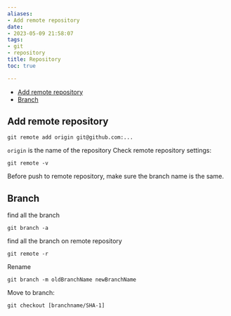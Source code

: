 ```yaml
---
aliases:
- Add remote repository
date:
- 2023-05-09 21:58:07
tags:
- git
- repository
title: Repository
toc: true

---
```


<!--toc:start-->
- [Add remote repository](#add-remote-repository)
- [Branch](#branch)
<!--toc:end-->

## Add remote repository
```git
git remote add origin git@github.com:...
```
`origin` is the name of the repository 
Check remote repository settings:
```git
git remote -v
```
Before push to remote repository, make sure the branch name is the same.

## Branch
find all the branch
```git
git branch -a
```
find all the branch on remote repository
```git
git remote -r 
```
Rename
```git
git branch -m oldBranchName newBranchName
```
Move to branch:
```git
git checkout [branchname/SHA-1]
```

